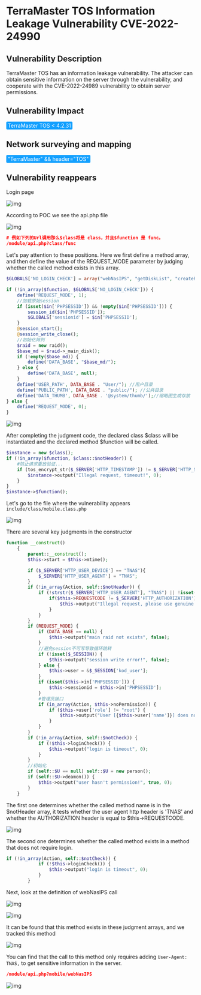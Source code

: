 # TerraMaster TOS Information Leakage Vulnerability CVE-2022-24990

## Vulnerability Description

TerraMaster TOS has an information leakage vulnerability. The attacker can obtain sensitive information on the server through the vulnerability, and cooperate with the CVE-2022-24989 vulnerability to obtain server permissions.

## Vulnerability Impact

<span style="background-color:rgb(18, 160, 255); padding: 2px 4px; border-radius: 3px; color: white;">TerraMaster TOS < 4.2.31 </span>

## Network surveying and mapping

<span style="background-color:rgb(18, 160, 255); padding: 2px 4px; border-radius: 3px; color: white;">"TerraMaster" && header="TOS"</span>

## Vulnerability reappears

Login page

![img](https://raw.githubusercontent.com/PeiQi0/PeiQi-WIKI-Book/refs/heads/main/docs/.vuepress/../.vuepress/public/img/1647617923369-02e2a7e7-7705-4e12-a021-49ca44300125.png)

According to POC we see the api.php file

![img](https://raw.githubusercontent.com/PeiQi0/PeiQi-WIKI-Book/refs/heads/main/docs/.vuepress/../.vuepress/public/img/1647660069962-c0778e37-f3a7-42fd-ba87-ddedec117e1f.png)

```json
# 例如下列的Url调用那么$class将是 class，并且$function 是 func。
/module/api.php?class/func
```

Let's pay attention to these positions. Here we first define a method array, and then define the value of the REQUEST_MODE parameter by judging whether the called method exists in this array.

```php
$GLOBALS['NO_LOGIN_CHECK'] = array("webNasIPS", "getDiskList", "createRaid", "getInstallStat", "getIsConfigAdmin", "setAdminConfig", "isConnected");

if (!in_array($function, $GLOBALS['NO_LOGIN_CHECK'])) {
    define('REQUEST_MODE', 1);
    //加载原始session
    if (isset($in['PHPSESSID']) && !empty($in['PHPSESSID'])) {
        session_id($in['PHPSESSID']);
        $GLOBALS['sessionid'] = $in['PHPSESSID'];
    }
    @session_start();
    @session_write_close();
    //初始化阵列
    $raid = new raid();
    $base_md = $raid->_main_disk();
    if (!empty($base_md)) {
        define('DATA_BASE', "$base_md/");
    } else {
        define('DATA_BASE', null);
    }
    define('USER_PATH', DATA_BASE . "User/"); //用户目录
    define('PUBLIC_PATH', DATA_BASE . "public/"); //公共目录
    define('DATA_THUMB', DATA_BASE . '@system/thumb/');//缩略图生成存放
} else {
    define('REQUEST_MODE', 0);
}
```

![img](https://raw.githubusercontent.com/PeiQi0/PeiQi-WIKI-Book/refs/heads/main/docs/.vuepress/../.vuepress/public/img/1647660289906-a2062c4c-c0b6-49ba-855c-3f1f62b3d345.png)

After completing the judgment code, the declared class $class will be instantiated and the declared method $function will be called.

```php
$instance = new $class();
if (!in_array($function, $class::$notHeader)) {
    #防止请求重放验证...
    if (tos_encrypt_str($_SERVER['HTTP_TIMESTAMP']) != $_SERVER['HTTP_SIGNATURE'] || $_SERVER['REQUEST_TIME'] - $_SERVER['HTTP_TIMESTAMP'] > 300) {
        $instance->output("Illegal request, timeout!", 0);
    }
}
$instance->$function();
```

Let's go to the file where the vulnerability appears `include/class/mobile.class.php`

![img](https://raw.githubusercontent.com/PeiQi0/PeiQi-WIKI-Book/refs/heads/main/docs/.vuepress/../.vuepress/public/img/1647660600954-6bed3197-1326-4529-ae01-27210c2056c5.png)

There are several key judgments in the constructor

```php
function __construct()
    {
        parent::__construct();
        $this->start = $this->mtime();

        if ($_SERVER['HTTP_USER_DEVICE'] == "TNAS"){
            $_SERVER['HTTP_USER_AGENT'] = "TNAS";
        }
        if (!in_array(Action, self::$notHeader)) {
            if (!strstr($_SERVER['HTTP_USER_AGENT'], "TNAS") || !isset($_SERVER['HTTP_AUTHORIZATION'])) {
                if($this->REQUESTCODE != $_SERVER['HTTP_AUTHORIZATION'] && hash("sha256", $this->REQUESTCODE) != $_SERVER['HTTP_AUTHORIZATION']) {
                    $this->output("Illegal request, please use genuine software!", false);
                }
            }
        }
        if (REQUEST_MODE) {
            if (DATA_BASE == null) {
                $this->output("main raid not exists", false);
            }
            //避免session不可写导致循环跳转
            if (!isset($_SESSION)) {
                $this->output("session write error!", false);
            } else {
                $this->user = &$_SESSION['kod_user'];
            }
            if (isset($this->in['PHPSESSID'])) {
                $this->sessionid = $this->in['PHPSESSID'];
            }
            #管理员接口
            if (in_array(Action, $this->noPermission)) {
                if ($this->user['role'] != "root") {
                    $this->output("User [{$this->user['name']}] does not have permission!", false);
                }
            }
        }
        if (!in_array(Action, self::$notCheck)) {
            if (!$this->loginCheck()) {
                $this->output("login is timeout", 0);
            }
        }
        //初始化
        if (self::$U == null) self::$U = new person();
        if (self::$U->deamon()) {
            $this->output("user hasn't permission!", true, 0);
        }
    }
```

The first one determines whether the called method name is in the $notHeader array, it tests whether the user agent http header is 'TNAS' and whether the AUTHORIZATION header is equal to $this->REQUESTCODE. 

![img](https://raw.githubusercontent.com/PeiQi0/PeiQi-WIKI-Book/refs/heads/main/docs/.vuepress/../.vuepress/public/img/1647661847498-e8fa39ee-6f76-4140-80f0-ebaaea125268.png)

The second one determines whether the called method exists in a method that does not require login.

```php
if (!in_array(Action, self::$notCheck)) {
            if (!$this->loginCheck()) {
                $this->output("login is timeout", 0);
            }
        }
```

Next, look at the definition of webNasIPS call

![img](https://raw.githubusercontent.com/PeiQi0/PeiQi-WIKI-Book/refs/heads/main/docs/.vuepress/../.vuepress/public/img/1647662028404-2930884b-c438-47d1-91e7-db49d4bd4907.png)

![img](https://raw.githubusercontent.com/PeiQi0/PeiQi-WIKI-Book/refs/heads/main/docs/.vuepress/../.vuepress/public/img/1647662045581-6ec76778-6fad-4f8f-b483-aaff048c6bf4.png)

It can be found that this method exists in these judgment arrays, and we tracked this method

![img](https://raw.githubusercontent.com/PeiQi0/PeiQi-WIKI-Book/refs/heads/main/docs/.vuepress/../.vuepress/public/img/1647662176037-411fb086-8d0f-4aee-a36b-88f15d7dd19b.png)

You can find that the call to this method only requires adding `User-Agent: TNAS,` to get sensitive information in the server.

```json
/module/api.php?mobile/webNasIPS
```

![img](https://raw.githubusercontent.com/PeiQi0/PeiQi-WIKI-Book/refs/heads/main/docs/.vuepress/../.vuepress/public/img/1647618177406-a3bc3132-2c55-425b-a27f-45e0fd1aac3d.png)